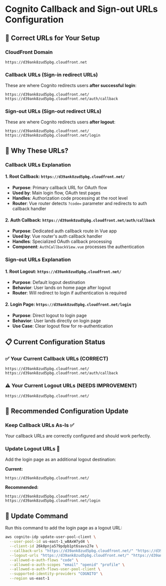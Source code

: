 # Cognito Callback and Sign-out URLs Configuration

## 🎯 **Correct URLs for Your Setup**

### **CloudFront Domain**
`https://d39ank8zud5pbg.cloudfront.net`

### **Callback URLs (Sign-in redirect URLs)**
These are where Cognito redirects users **after successful login**:

```
https://d39ank8zud5pbg.cloudfront.net/
https://d39ank8zud5pbg.cloudfront.net/auth/callback
```

### **Sign-out URLs (Sign-out redirect URLs)**
These are where Cognito redirects users **after logout**:

```
https://d39ank8zud5pbg.cloudfront.net/
https://d39ank8zud5pbg.cloudfront.net/login
```

## 🔧 **Why These URLs?**

### **Callback URLs Explanation**

#### **1. Root Callback: `https://d39ank8zud5pbg.cloudfront.net/`**
- **Purpose**: Primary callback URL for OAuth flow
- **Used by**: Main login flow, OAuth test pages
- **Handles**: Authorization code processing at the root level
- **Router**: Vue router detects `?code=` parameter and redirects to auth callback handler

#### **2. Auth Callback: `https://d39ank8zud5pbg.cloudfront.net/auth/callback`**
- **Purpose**: Dedicated auth callback route in Vue app
- **Used by**: Vue router's auth callback handler
- **Handles**: Specialized OAuth callback processing
- **Component**: `AuthCallbackView.vue` processes the authentication

### **Sign-out URLs Explanation**

#### **1. Root Logout: `https://d39ank8zud5pbg.cloudfront.net/`**
- **Purpose**: Default logout destination
- **Behavior**: User lands on home page after logout
- **Router**: Will redirect to login if authentication is required

#### **2. Login Page: `https://d39ank8zud5pbg.cloudfront.net/login`**
- **Purpose**: Direct logout to login page
- **Behavior**: User lands directly on login page
- **Use Case**: Clear logout flow for re-authentication

## 📋 **Current Configuration Status**

### **✅ Your Current Callback URLs (CORRECT)**
```
https://d39ank8zud5pbg.cloudfront.net/
https://d39ank8zud5pbg.cloudfront.net/auth/callback
```

### **⚠️ Your Current Logout URLs (NEEDS IMPROVEMENT)**
```
https://d39ank8zud5pbg.cloudfront.net/
```

## 🔧 **Recommended Configuration Update**

### **Keep Callback URLs As-Is** ✅
Your callback URLs are correctly configured and should work perfectly.

### **Update Logout URLs** 📝
Add the login page as an additional logout destination:

**Current:**
```
https://d39ank8zud5pbg.cloudfront.net/
```

**Recommended:**
```
https://d39ank8zud5pbg.cloudfront.net/
https://d39ank8zud5pbg.cloudfront.net/login
```

## 🚀 **Update Command**

Run this command to add the login page as a logout URL:

```bash
aws cognito-idp update-user-pool-client \
  --user-pool-id us-east-1_wBAxW7yd4 \
  --client-id 26k0pnja579pdpb1pt6savs27e \
  --callback-urls "https://d39ank8zud5pbg.cloudfront.net/" "https://d39ank8zud5pbg.cloudfront.net/auth/callback" \
  --logout-urls "https://d39ank8zud5pbg.cloudfront.net/" "https://d39ank8zud5pbg.cloudfront.net/login" \
  --allowed-o-auth-flows "code" \
  --allowed-o-auth-scopes "email" "openid" "profile" \
  --allowed-o-auth-flows-user-pool-client \
  --supported-identity-providers "COGNITO" \
  --region us-east-1
```